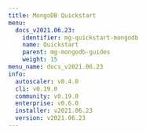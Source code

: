 ```yaml
---
title: MongoDB Quickstart
menu:
  docs_v2021.06.23:
    identifier: mg-quickstart-mongodb
    name: Quickstart
    parent: mg-mongodb-guides
    weight: 15
menu_name: docs_v2021.06.23
info:
  autoscaler: v0.4.0
  cli: v0.19.0
  community: v0.19.0
  enterprise: v0.6.0
  installer: v2021.06.23
  version: v2021.06.23
---
```


